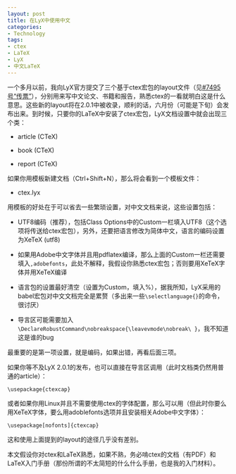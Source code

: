 ```yaml
---
layout: post
title: 在LyX中使用中文
categories:
- Technology
tags:
- ctex
- LaTeX
- LyX
- 中文LaTeX
---
```


一个多月以前，我向LyX官方提交了三个基于ctex宏包的layout文件（见[#7495号“传票”](http://www.lyx.org/trac/ticket/7495)），分别用来写中文论文、书籍和报告，熟悉ctex的一看就明白这是什么意思。这些新的layout将在2.0.1中被收录，顺利的话，六月份（可能是下旬）会发布出来。到时候，只要你的LaTeX中安装了ctex宏包，LyX文档设置中就会出现三个类：



	
  * article (CTeX)

	
  * book (CTeX)

	
  * report (CTeX)


如果你用模板新建文档（Ctrl+Shift+N），那么将会看到一个模板文件：

	
  * ctex.lyx


用模板的好处在于可以省去一些繁琐设置，对中文文档来说，这些设置包括：

	
  * UTF8编码（推荐），包括Class Options中的Custom一栏填入UTF8（这个选项将传送给ctex宏包），另外，还要把语言修改为简体中文，语言的编码设置为XeTeX (utf8)

	
  * 如果用Adobe中文字体并且用pdflatex编译，那么上面的Custom一栏还需要填入`,adobefonts`，此处不解释，我假设你熟悉ctex宏包；否则要用XeTeX字体并用XeTeX编译

	
  * 语言包的设置最好清空（设置为Custom，填入%），据我所知，LyX采用的babel宏包对中文文档完全是累赘（多出来一些`\selectlanguage{}`的命令，很讨厌）

	
  * 导言区可能需要加入`\DeclareRobustCommand\nobreakspace{\leavevmode\nobreak\ }`，我不知道这是谁的bug


最重要的是第一项设置，就是编码，如果出错，再看后面三项。

如果你等不及LyX 2.0.1的发布，也可以直接在导言区调用（此时文档类仍然用普通的article）：

    
    \usepackage{ctexcap}


或者如果你用Linux并且不需要使用ctex的字体配置，那么可以用（但此时你要么用XeTeX字体，要么用adoblefonts选项并且安装相关Adobe中文字体）：

    
    \usepackage[nofonts]{ctexcap}


这和使用上面提到的layout的途径几乎没有差别。

本文假设你对ctex和LaTeX熟悉，如果不熟，务必啃ctex的文档（有PDF）和LaTeX入门手册（那份所谓的不太简短的什么什么手册，也是我的入门材料）。
